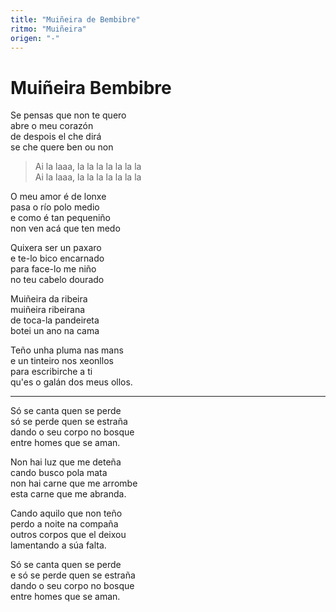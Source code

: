 ```yaml
---
title: "Muiñeira de Bembibre"
ritmo: "Muiñeira"
origen: "-"
---
```


# Muiñeira Bembibre

Se pensas que non te quero<br>
abre o meu corazón<br>
de despois el che dirá<br>
se che quere ben ou non

> Ai la laaa, la la la la la la la<br>
Ai la laaa, la la la la la la la

O meu amor é de lonxe<br>
pasa o río polo medio<br>
e como é tan pequeniño<br>
non ven acá que ten medo

Quixera ser un paxaro<br>
e te-lo bico encarnado<br>
para face-lo me niño<br>
no teu cabelo dourado

Muiñeira da ribeira<br>
muiñeira ribeirana<br>
de toca-la pandeireta<br>
botei un ano na cama

Teño unha pluma nas mans<br>e un tinteiro nos xeonllos<br>para escribirche a ti<br>qu'es o galán dos meus ollos.

--- 

Só se canta quen se perde<br>só se perde quen se estraña<br>dando o seu corpo no bosque<br>entre homes que se aman.<br>

Non hai luz que me deteña<br>cando busco pola mata<br>non hai carne que me arrombe<br>esta carne que me abranda.

Cando aquilo que non teño<br>perdo a noite na compaña<br>outros corpos que el deixou<br>lamentando a súa falta.

Só se canta quen se perde<br>e só se perde quen se estraña<br>dando o seu corpo no bosque<br>entre homes que se aman.